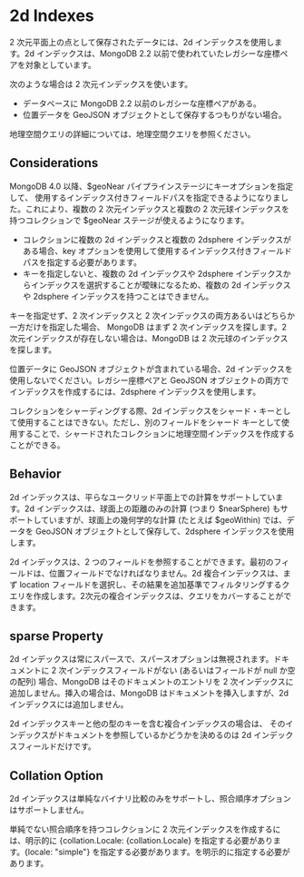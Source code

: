 # 2d Indexes
2 次元平面上の点として保存されたデータには、2d インデックスを使用します。2d インデックスは、MongoDB 2.2 以前で使われていたレガシーな座標ペアを対象としています。

次のような場合は 2 次元インデックスを使います。

- データベースに MongoDB 2.2 以前のレガシーな座標ペアがある。
- 位置データを GeoJSON オブジェクトとして保存するつもりがない場合。

地理空間クエリの詳細については、地理空間クエリを参照ください。

## Considerations
MongoDB 4.0 以降、$geoNear パイプラインステージにキーオプションを指定して、 使用するインデックス付きフィールドパスを指定できるようになりました。これにより、複数の 2 次元インデックスと複数の 2 次元球インデックスを持つコレクションで $geoNear ステージが使えるようになります。

- コレクションに複数の 2d インデックスと複数の 2dsphere インデックスがある場合、key オプションを使用して使用するインデックス付きフィールドパスを指定する必要があります。
- キーを指定しないと、複数の 2d インデックスや 2dsphere インデックスからインデックスを選択することが曖昧になるため、複数の 2d インデックスや 2dsphere インデックスを持つことはできません。

キーを指定せず、2 次インデックスと 2 次インデックスの両方あるいはどちらか一方だけを指定した場合、 MongoDB はまず 2 次インデックスを探します。2 次元インデックスが存在しない場合は、MongoDB は 2 次元球のインデックスを探します。

位置データに GeoJSON オブジェクトが含まれている場合、2d インデックスを使用しないでください。レガシー座標ペアと GeoJSON オブジェクトの両方でインデックスを作成するには、2dsphere インデックスを使用します。

コレクションをシャーディングする際、2d インデックスをシャード・キーとして使用することはできない。ただし、別のフィールドをシャード キーとして使用することで、シャードされたコレクションに地理空間インデックスを作成することができる。

## Behavior
2d インデックスは、平らなユークリッド平面上での計算をサポートしています。2d インデックスは、球面上の距離のみの計算 (つまり $nearSphere) もサポートしていますが、球面上の幾何学的な計算 (たとえば $geoWithin) では、データを GeoJSON オブジェクトとして保存して、2dsphere インデックスを使用します。

2d インデックスは、2 つのフィールドを参照することができます。最初のフィールドは、位置フィールドでなければなりません。2d 複合インデックスは、まず location フィールドを選択し、その結果を追加基準でフィルタリングするクエリを作成します。2次元の複合インデックスは、クエリをカバーすることができます。

## sparse Property
2d インデックスは常にスパースで、スパースオプションは無視されます。ドキュメントに 2 次インデックスフィールドがない (あるいはフィールドが null か空の配列) 場合、MongoDB はそのドキュメントのエントリを 2 次インデックスに追加しません。挿入の場合は、MongoDB はドキュメントを挿入しますが、2d インデックスには追加しません。

2d インデックスキーと他の型のキーを含む複合インデックスの場合は、 そのインデックスがドキュメントを参照しているかどうかを決めるのは 2d インデックスフィールドだけです。

## Collation Option
2d インデックスは単純なバイナリ比較のみをサポートし、照合順序オプションはサポートしません。

単純でない照合順序を持つコレクションに 2 次元インデックスを作成するには、明示的に {collation.Locale: {collation.Locale} を指定する必要があります。{locale: "simple"} を指定する必要があります。を明示的に指定する必要があります。

